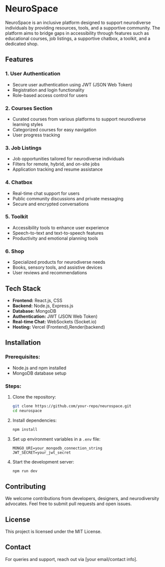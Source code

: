 # NeuroSpace

NeuroSpace is an inclusive platform designed to support neurodiverse individuals by providing resources, tools, and a supportive community. The platform aims to bridge gaps in accessibility through features such as educational courses, job listings, a supportive chatbox, a toolkit, and a dedicated shop.

## Features

### 1. **User Authentication**
- Secure user authentication using JWT (JSON Web Token)
- Registration and login functionality
- Role-based access control for users

### 2. **Courses Section**
- Curated courses from various platforms to support neurodiverse learning styles
- Categorized courses for easy navigation
- User progress tracking

### 3. **Job Listings**
- Job opportunities tailored for neurodiverse individuals
- Filters for remote, hybrid, and on-site jobs
- Application tracking and resume assistance

### 4. **Chatbox**
- Real-time chat support for users
- Public community discussions and private messaging
- Secure and encrypted conversations

### 5. **Toolkit**
- Accessibility tools to enhance user experience
- Speech-to-text and text-to-speech features
- Productivity and emotional planning tools

### 6. **Shop**
- Specialized products for neurodiverse needs
- Books, sensory tools, and assistive devices
- User reviews and recommendations

## Tech Stack
- **Frontend:** React.js, CSS
- **Backend:** Node.js, Express.js
- **Database:** MongoDB
- **Authentication:** JWT (JSON Web Token)
- **Real-time Chat:** WebSockets (Socket.io)
- **Hosting:** Vercel (Frontend),Render(backend)

## Installation

### Prerequisites:
- Node.js and npm installed
- MongoDB database setup

### Steps:
1. Clone the repository:
   ```bash
   git clone https://github.com/your-repo/neurospace.git
   cd neurospace
   ```
2. Install dependencies:
   ```bash
   npm install
   ```
3. Set up environment variables in a `.env` file:
   ```env
   MONGO_URI=your_mongodb_connection_string
   JWT_SECRET=your_jwt_secret
   ```
4. Start the development server:
   ```bash
   npm run dev
   ```

## Contributing
We welcome contributions from developers, designers, and neurodiversity advocates. Feel free to submit pull requests and open issues.

## License
This project is licensed under the MIT License.

## Contact
For queries and support, reach out via [your email/contact info].

